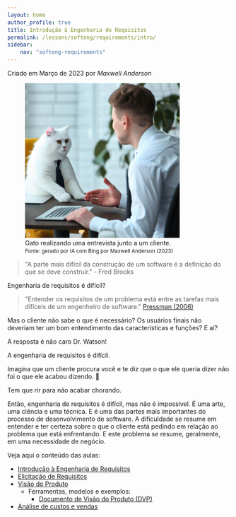 ```yaml
---
layout: home
author_profile: true
title: Introdução à Engenharia de Requisitos
permalink: /lessons/softeng/requirements/intro/
sidebar:
    nav: "softeng-requirements"
---
```

Criado em Março de 2023 por *Maxwell Anderson*

<figure>
    <img src="../../../../assets/images/gpt/cat_conducting_interview2.jpg" width="350" alt="Gato realizando uma entrevista junto a um cliente. Prompt: create a image of a software engineer cat conducting an interview with a client">
    <figcaption>Gato realizando uma entrevista junto a um cliente.</figcaption>
    <small>Fonte: gerado por IA com Bing por Maxwell Anderson (2023)</small>
</figure>

> "A parte mais difícil da construção de um software é a definição do que se deve construir." - Fred Brooks

Engenharia de requisitos é difícil?

> "Entender os requisitos de um problema está entre as tarefas mais difíceis de um engenheiro de software." [Pressman (2006)][1]

[1]: <https://www.google.com/search?q=engenharia+de+software+pressman&newwindow=1&sxsrf=APwXEddTI3FkryxAwbrTzLqdaV4zGVh3uA:1680098932277&source=lnms&tbm=shop&sa=X&ved=2ahUKEwiK0K6gqIH-AhVXg5UCHQQaDMYQ_AUoBHoECAEQBg&biw=1536&bih=766&dpr=1.25> "Livro Roger Pressman"

Mas o cliente não sabe o que é necessário? Os usuários finais não deveriam ter um bom entendimento das características e funções? E aí?

A resposta é não caro Dr. Watson!

A engenharia de requisitos é difícil.

Imagina que um cliente procura você e te diz que o que ele queria dizer não foi o que ele acabou dizendo. 🤣

Tem que rir para não acabar chorando.

Então, engenharia de requisitos é difícil, mas não é impossível. É uma arte, uma ciência e uma técnica. E é uma das partes mais importantes do processo de desenvolvimento de software. A dificuldade se resume em entender e ter certeza sobre o que o cliente está pedindo em relação ao problema que está enfrentando. E este problema se resume, geralmente, em uma necessidade de negócio.

Veja aqui o conteúdo das aulas:

- [Introdução à Engenharia de Requisitos](/lessons/softeng/requirements/intro/)
- [Elicitação de Requisitos](/lessons/softeng/requirements/elicitation/)
- [Visão do Produto](/lessons/softeng/requirements/vision/)
  - Ferramentas, modelos e exemplos:
    - [Documento de Visão do Produto (DVP)](/lessons/softeng/requirements/vision/sample/)
- [Análise de custos e vendas](/lessons/softeng/requirements/costs/)
  